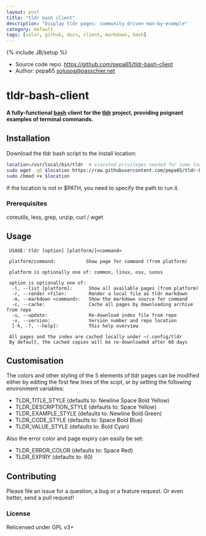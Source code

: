 ```yaml
---
layout: post
title: "tldr bash client"
description: "Display tldr pages: community driven man-by-example"
category: default
tags: [color, github, docs, client, markdown, bash]
---
```

{% include JB/setup %}

* Source code repo: https://github.com/pepa65/tldr-bash-client
* Author: pepa65 <solusos@passchier.net>

# tldr-bash-client

**A fully-functional [bash](https://tiswww.case.edu/php/chet/bash/bashtop.html)
client for the [tldr](https://github.com/rprieto/tldr/) project, providing
poignant examples of terminal commands.**

## Installation

Download the tldr bash script to the install location:

```bash
location=/usr/local/bin/tldr  # elevated privileges needed for some locations
sudo wget -qO $location https://raw.githubusercontent.com/pepa65/tldr-bash-client/master/tldr
sudo chmod +x $location
```

If the location is not in $PATH, you need to specify the path to run it.

### Prerequisites
coreutils, less, grep, unzip, curl / wget

## Usage

```
 USAGE: tldr [option] [platform/]<command>

 platform/command:           Show page for command (from platform)

 platform is optionally one of: common, linux, osx, sunos

 option is optionally one of:
  -l, --list [platform]:      Show all available pages (from platform)
  -r, --render <file>:        Render a local file as tldr markdown
  -m, --markdown <command>:   Show the markdown source for command
  -c, --cache:                Cache all pages by downloading archive from repo
  -u, --update:               Re-download index file from repo
  -v, --version:              Version number and repo location
  [-h, -?, --help]:           This help overview

 All pages and the index are cached locally under ~/.config/tldr
 By default, the cached copies will be re-downloaded after 60 days
```

## Customisation

The colors and other styling of the 5 elements of tldr pages can be modified
either by editing the first few lines of the scipt, or by setting the following
environment variables:

* TLDR_TITLE_STYLE (defaults to: Newline Space Bold Yellow)
* TLDR_DESCRIPTION_STYLE (defaults to: Space Yellow)
* TLDR_EXAMPLE_STYLE (defaults to: Newline Bold Green)
* TLDR_CODE_STYLE (defaults to: Space Bold Blue)
* TLDR_VALUE_STYLE (defaults to: Bold Cyan)

Also the error color and page expiry can easily be set:

* TLDR_ERROR_COLOR (defaults to: Space Red)
* TLDR_EXPIRY (defaults to: 60)

## Contributing

Please file an issue for a question, a bug or a feature request.
Or even better, send a pull request!

### License

Relicensed under GPL v3+
